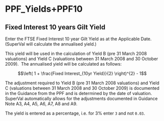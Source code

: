 # PPF_Yields+PPF10



## Fixed Interest 10 years Gilt Yield

Enter the FTSE Fixed Interest 10 year Gilt Yield as at the Applicable
Date. (SuperVal will calculate the annualised yield.)

This yield will be used in the calculation of Yield B (pre 31 March 2008
valuations) and Yield C (valuations between 31 March 2008 and 30 October
2009).  The annualised yield will be calculated as follows:

$$\left( 1 + \frac{Fixed Interest_{10yr Yield}}{2} \right)^{2} - 1$$

The adjustment required to Yield B (pre 31 March 2008 valuations) and
Yield C (valuations between 31 March 2008 and 30 October 2009) is
documented in the Guidance from the PPF and is determined by the date of
valuation.  SuperVal automatically allows for the adjustments documented
in Guidance Note A3, A4, A5, A6, A7, A8 and A9.     

The yield is entered as a percentage, i.e. for 3% enter `3` and not `0.03`.
